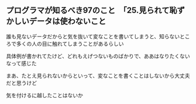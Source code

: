 ## プログラマが知るべき97のこと　「25.見られて恥ずかしいデータは使わないこと
誰も見ないデータだからと気を抜いて変なことを書いてしまうと、知らないところで多くの人の目に触れてしまうことがあるらしい

具体例が書かれてたけど、どれもえげつないものばかりで、ああはなりたくないなって感じた

まあ、たとえ見られないからといって、変なことを書くことはしないから大丈夫だと思うけど

気を付けるに越したことはないか
